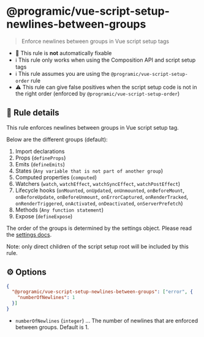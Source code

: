 # @programic/vue-script-setup-newlines-between-groups

> Enforce newlines between groups in Vue script setup tags

- :hammer: This rule is **not** automatically fixable
- :information_source: This rule only works when using the Composition API and script setup tags
- :information_source: This rule assumes you are using the `@programic/vue-script-setup-order` rule
- :warning: This rule can give false positives when the script setup code is not in the right order (enforced by `@programic/vue-script-setup-order`)

## :book: Rule details
This rule enforces newlines between groups in Vue script setup tag.

Below are the different groups (default):
1. Import declarations
2. Props (`defineProps`)
3. Emits (`defineEmits`)
4. States (`Any variable that is not part of another group`)
5. Computed properties (`computed`)
6. Watchers (`watch`, `watchEffect`, `watchSyncEffect`, `watchPostEffect`)
7. Lifecycle hooks (`onMounted`, `onUpdated`, `onUnmounted`, `onBeforeMount`, `onBeforeUpdate`, `onBeforeUnmount`, `onErrorCaptured`, `onRenderTracked`, `onRenderTriggered`, `onActivated`, `onDeactivated`, `onServerPrefetch`)
8. Methods (`Any function statement`)
9. Expose (`defineExpose`)

The order of the groups is determined by the settings object. Please read the [settings docs](https://github.com/programic/eslint-plugin/blob/master/docs/settings.md).

Note: only direct children of the script setup root will be included by this rule.

## :gear: Options
```json
{
  "@programic/vue-script-setup-newlines-between-groups": ["error", {
    "numberOfNewlines": 1
  }]
}
```

- `numberOfNewlines` (`integer`) ... The number of newlines that are enforced between groups. Default is 1.
